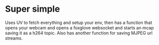 # Super simple
Uses UV to fetch everything and setup your env, then has a function that opens your webcam and opens a foxglove websocket and starts an mcap saving it as a h264 topic. Also has another function for saving MJPEG url streams.
